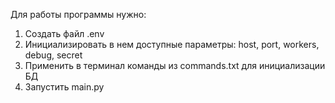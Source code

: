 Для работы программы нужно:
1. Создать файл .env
2. Инициализировать в нем доступные параметры: host, port, workers, debug, secret
3. Применить в терминал команды из commands.txt для инициализации БД
4. Запустить main.py
